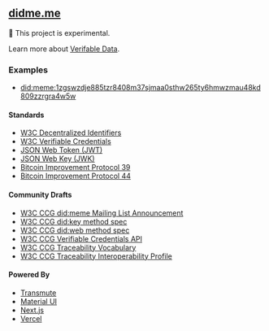 ## [didme.me](https://didme.me)

🚧 This project is experimental.

Learn more about [Verifable Data](https://github.com/transmute-industries/verifiable-data).

### Examples

- [did:meme:1zgswzdje885tzr8408m37sjmaa0sthw265ty6hmwzmau48kd809zzrgra4w5w](https://didme.me/did:meme:1zgswzdje885tzr8408m37sjmaa0sthw265ty6hmwzmau48kd809zzrgra4w5w)

#### Standards

- [W3C Decentralized Identifiers](https://www.w3.org/TR/did-core/)
- [W3C Verifiable Credentials](https://www.w3.org/TR/vc-data-model/)
- [JSON Web Token (JWT)](https://datatracker.ietf.org/doc/html/rfc7519)
- [JSON Web Key (JWK)](https://datatracker.ietf.org/doc/html/rfc7517)
- [Bitcoin Improvement Protocol 39](https://github.com/bitcoin/bips/blob/master/bip-0039.mediawiki)
- [Bitcoin Improvement Protocol 44](https://github.com/bitcoin/bips/blob/master/bip-0044.mediawiki)

#### Community Drafts

- [W3C CCG did:meme Mailing List Announcement](https://lists.w3.org/Archives/Public/public-credentials/2020Jul/0092.html)
- [W3C CCG did:key method spec](https://github.com/w3c-ccg/did-method-key)
- [W3C CCG did:web method spec](https://github.com/w3c-ccg/did-method-web)
- [W3C CCG Verifiable Credentials API](https://github.com/w3c-ccg/vc-api)
- [W3C CCG Traceability Vocabulary](https://w3id.org/traceability)
- [W3C CCG Traceability Interoperability Profile](https://w3id.org/traceability/interoperability)

#### Powered By

- [Transmute](https://transmute.industries/)
- [Material UI](https://mui.com/)
- [Next.js](https://nextjs.org/)
- [Vercel](https://vercel.com/)
